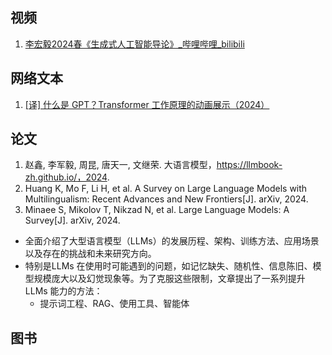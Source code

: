 ## 视频

1. [李宏毅2024春《生成式人工智能导论》_哔哩哔哩_bilibili](https://www.bilibili.com/video/BV1BJ4m1e7g8/?spm_id_from=333.788.recommend_more_video.1&vd_source=1d3b1df26617554772f26729180cff38)

## 网络文本

1. [[译] 什么是 GPT？Transformer 工作原理的动画展示（2024）](https://arthurchiao.art/blog/visual-intro-to-transformers-zh/)


## 论文

1. 赵鑫, 李军毅, 周昆, 唐天一, 文继荣. 大语言模型，https://llmbook-zh.github.io/，2024.
2. Huang K, Mo F, Li H, et al. A Survey on Large Language Models with Multilingualism: Recent Advances and New Frontiers[J]. arXiv, 2024.
3. Minaee S, Mikolov T, Nikzad N, et al. Large Language Models: A Survey[J]. arXiv, 2024.
  - 全面介绍了大型语言模型（LLMs）的发展历程、架构、训练方法、应用场景以及存在的挑战和未来研究方向。
  - 特别是LLMs 在使用时可能遇到的问题，如记忆缺失、随机性、信息陈旧、模型规模庞大以及幻觉现象等。为了克服这些限制，文章提出了一系列提升 LLMs 能力的方法：
    - 提示词工程、RAG、使用工具、智能体

## 图书

